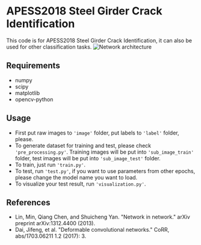 # APESS2018 Steel Girder Crack Identification
This code is for APESS2018 Steel Girder Crack Identification, it can also be used for other classification tasks.
![Network architecture](https://github.com/Hufangqiao/APESS2018_Steel_Girder_Crack_Identification/blob/master/network%20architecture.png)

## Requirements
* numpy
* scipy
* matplotlib
* opencv-python

## Usage
* First put raw images to `'image'` folder, put labels to `'label'` folder, please.
* To generate dataset for training and test, please check `'pre_processing.py'`. Training images will be put into `'sub_image_train'` folder, test images will be put into `'sub_image_test'` folder.
* To train, just run `'train.py'`.
* To test, run `'test.py'`, if you want to use parameters from other epochs, please change the model name you want to load.
* To visualize your test result, run `'visualization.py'`.

## References
* Lin, Min, Qiang Chen, and Shuicheng Yan. "Network in network." arXiv preprint arXiv:1312.4400 (2013).
* Dai, Jifeng, et al. "Deformable convolutional networks." CoRR, abs/1703.06211 1.2 (2017): 3.

